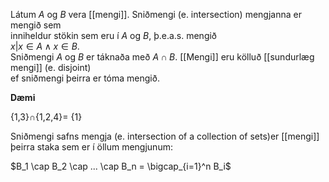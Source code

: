 Látum $A$ og $B$ vera [[mengi]]. Sniðmengi (e. intersection) mengjanna er mengið sem  
inniheldur stökin sem eru í $A$ og $B$, þ.e.a.s. mengið  
${x |x \in A \land x \in B}$.  
Sniðmengi $A$ og $B$ er táknaða með $A \cap B$. [[Mengi]] eru kölluð [[sundurlæg mengi]] (e. disjoint)  
ef sniðmengi þeirra er tóma mengið. 

**Dæmi**

{1,3}$\cap${1,2,4}= {1}

Sniðmengi safns mengja (e. intersection of a collection of sets)er [[mengi]] þeirra staka sem er  í öllum mengjunum:

$B_1 \cap B_2 \cap ... \cap B_n = \bigcap_{i=1}^n B_i$

